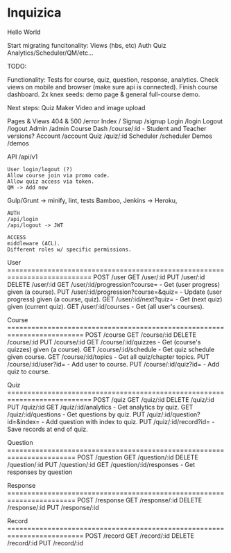 # Inquizica
Hello World

Start migrating funcitonality:
Views (hbs, etc)
Auth
Quiz
Analytics/Scheduler/QM/etc...

TODO:

Functionality:
  Tests for course, quiz, question, response, analytics.
  Check views on mobile and browser (make sure api is connected).
    Finish course dashboard.
    2x knex seeds: demo page & general full-course demo.

Next steps:
  Quiz Maker
  Video and image upload

  Pages & Views
    404 & 500     /error
    Index         /
    Signup        /signup
    Login         /login
    Logout        /logout
    Admin         /admin
    Course Dash   /course/:id  -  Student and Teacher versions?
    Account       /account
    Quiz          /quiz/:id
    Scheduler     /scheduler
    Demos         /demos


  API
    /api/v1

    User login/logout (?)
    Allow course join via promo code.
    Allow quiz access via token.
    QM -> Add new

  Gulp/Grunt -> minify, lint, tests
  Bamboo, Jenkins -> Heroku,


    AUTH
    /api/login
    /api/logout -> JWT

    ACCESS
    middleware (ACL).
    Different roles w/ specific permissions.

  User ===========================================================================
  POST    /user
  GET     /user/:id
  PUT     /user/:id
  DELETE  /user/:id
  GET     /user/:id/progression?course=        - Get (user progress) given (a course).
  PUT     /user/:id/progression?course=&quiz=  - Update (user progress) given (a course, quiz).
  GET     /user/:id/next?quiz=                 - Get (next quiz) given (current quiz).
  GET     /user/:id/courses                    - Get (all user's courses).


  Course =========================================================================
  POST    /course
  GET     /course/:id
  DELETE  /course/:id
  PUT     /course/:id
  GET     /course/:id/quizzes   - Get (course's quizzes) given (a course).
  GET     /course/:id/schedule  - Get quiz schedule given course.
  GET     /course/:id/topics    - Get all quiz/chapter topics.
  PUT     /course/:id/user?id=  - Add user to course.
  PUT     /course/:id/quiz?id=  - Add quiz to course.


  Quiz ===========================================================================
  POST    /quiz
  GET     /quiz/:id
  DELETE  /quiz/:id
  PUT     /quiz/:id
  GET     /quiz/:id/analytics            - Get analytics by quiz.
  GET     /quiz/:id/questions            - Get questions by quiz.
  PUT     /quiz/:id/question?id=&index=  - Add question with index to quiz.
  PUT     /quiz/:id/record?id=           - Save records at end of quiz.


  Question =======================================================================
  POST    /question
  GET     /question/:id
  DELETE  /question/:id
  PUT     /question/:id
  GET     /question/:id/responses  - Get responses by question


  Response =======================================================================
  POST    /response
  GET     /response/:id
  DELETE  /response/:id
  PUT     /response/:id

  Record =========================================================================
  POST    /record
  GET     /record/:id
  DELETE  /record/:id
  PUT     /record/:id

